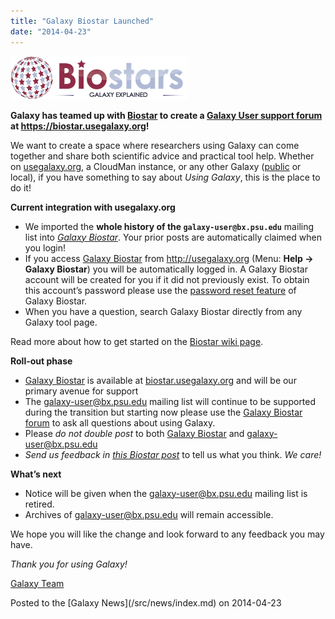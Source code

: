 ```yaml
---
title: "Galaxy Biostar Launched"
date: "2014-04-23"
---
```


<div class='right'><a href='https://biostar.usegalaxy.org/'><img src="/src/images/logos/GalaxyBiostar.png" alt="Galaxy Biostar"  /></a></div>

**Galaxy has teamed up with [Biostar](http://biostars.org) to create a [Galaxy User support forum](https://biostar.usegalaxy.org) at https://biostar.usegalaxy.org!**

We want to create a space where researchers using Galaxy can come together and share both scientific advice and practical tool help.  Whether on [usegalaxy.org](https://usegalaxy.org), a CloudMan instance, or any other Galaxy ([public](/src/public-galaxy-servers/index.md) or local), if you have something to say about *Using Galaxy*, this is the place to do it!

**Current integration with usegalaxy.org**

* We imported the **whole history of the `galaxy-user@bx.psu.edu`** mailing list into *[Galaxy Biostar](https://biostar.usegalaxy.org)*. Your prior posts are automatically claimed when you login! 
* If you access [Galaxy Biostar](https://biostar.usegalaxy.org) from http://usegalaxy.org (Menu: **Help &rarr; Galaxy Biostar**) you will be automatically logged in. A Galaxy Biostar account will be created for you if it did not previously exist. To obtain this account’s password please use the [password reset feature](https://biostar.usegalaxy.org/accounts/password/reset/) of Galaxy Biostar.
* When you have a question, search Galaxy Biostar directly from any Galaxy tool page.

Read more about how to get started on the [Biostar wiki page](/src/support/biostar/index.md).

**Roll-out phase**

* [Galaxy Biostar](https://biostar.usegalaxy.org) is available at [biostar.usegalaxy.org](http://biostar.usegalaxy.org) and will be our primary avenue for support
* The galaxy-user@bx.psu.edu mailing list will continue to be supported during the transition but starting now please use the [Galaxy Biostar forum](https://biostar.usegalaxy.org) to ask all questions about using Galaxy.
* Please *do not double post* to both [Galaxy Biostar](https://biostar.usegalaxy.org) and galaxy-user@bx.psu.edu
* *Send us feedback in [this Biostar post](https://biostar.galaxyproject.org/p/7288/)* to tell us what you think. *We care!*

**What’s next**

* Notice will be given when the galaxy-user@bx.psu.edu mailing list is retired.
* Archives of galaxy-user@bx.psu.edu will remain accessible.

We hope you will like the change and look forward to any feedback you may have.


*Thank you for using Galaxy!*

[Galaxy Team](/src/galaxy-team/index.md)

<div class='newsItemFooter'>Posted to the [Galaxy News](/src/news/index.md) on 2014-04-23</div>

